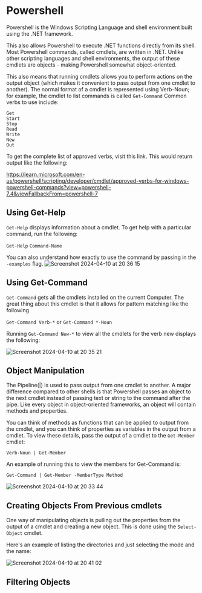 # Powershell

Powershell is the Windows Scripting Language and shell environment built using the .NET framework.

This also allows Powershell to execute .NET functions directly from its shell. Most Powershell commands, called cmdlets, are written in .NET. 
Unlike other scripting languages and shell environments, the output of these cmdlets are objects - making Powershell somewhat object-oriented.

This also means that running cmdlets allows you to perform actions on the output object (which makes it convenient to pass output from one cmdlet to another). The normal format of a cmdlet is represented using Verb-Noun; for example, the cmdlet to list commands is called `Get-Command`
Common verbs to use include:

    Get
    Start
    Stop 
    Read
    Write
    New
    Out

To get the complete list of approved verbs, visit this link. This would return output like the following: 

https://learn.microsoft.com/en-us/powershell/scripting/developer/cmdlet/approved-verbs-for-windows-powershell-commands?view=powershell-7.4&viewFallbackFrom=powershell-7

## Using Get-Help

`Get-Help` displays information about a cmdlet. To get help with a particular command, run the following:

`Get-Help` `Command-Name`

You can also understand how exactly to use the command by passing in the `-examples` flag. 
![Screenshot 2024-04-10 at 20 36 15](https://github.com/Wiz1101/Powershell/assets/77725643/0d98c738-886e-4aae-987f-611156806d94)



## Using Get-Command

`Get-Command` gets all the cmdlets installed on the current Computer. The great thing about this cmdlet is that it allows for pattern matching like the following

`Get-Command Verb-*` or `Get-Command *-Noun`

Running `Get-Command New-*` to view all the cmdlets for the verb new displays the following: 


![Screenshot 2024-04-10 at 20 35 21](https://github.com/Wiz1101/Powershell/assets/77725643/87ac7f3c-df67-4c7a-8bb4-188b53f868d6)

## Object Manipulation

The Pipeline(|) is used to pass output from one cmdlet to another. A major difference compared to other shells is that Powershell passes an object to the next cmdlet instead of passing text or string to the command after the pipe. Like every object in object-oriented frameworks, an object will contain methods and properties.

You can think of methods as functions that can be applied to output from the cmdlet, and you can think of properties as variables in the output from a cmdlet. To view these details, pass the output of a cmdlet to the `Get-Member` cmdlet:

`Verb-Noun | Get-Member` 

An example of running this to view the members for Get-Command is:


`Get-Command | Get-Member -MemberType Method`

![Screenshot 2024-04-10 at 20 33 44](https://github.com/Wiz1101/Powershell/assets/77725643/18cdd846-4652-4c32-9d40-710ce0d4d5bf)

## Creating Objects From Previous cmdlets

One way of manipulating objects is pulling out the properties from the output of a cmdlet and creating a new object. This is done using the `Select-Object` cmdlet. 

Here's an example of listing the directories and just selecting the mode and the name:

![Screenshot 2024-04-10 at 20 41 02](https://github.com/Wiz1101/Powershell/assets/77725643/3435a1d7-33d0-45f2-a98f-7d0042def631)

## Filtering Objects









